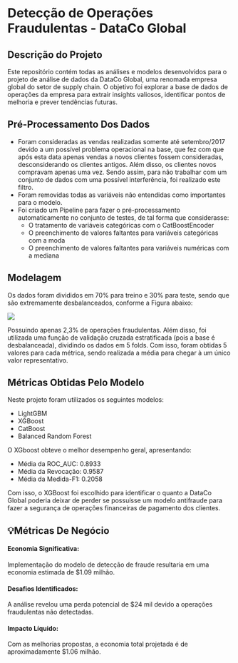 # Detecção de Operações Fraudulentas - DataCo Global

## Descrição do Projeto
Este repositório contém todas as análises e modelos desenvolvidos para o projeto de análise de dados da DataCo Global, uma renomada empresa global do setor de supply chain. O objetivo foi explorar a base de dados de operações da empresa para extrair insights valiosos, identificar pontos de melhoria e prever tendências futuras.

## Pré-Processamento Dos Dados
- Foram consideradas as vendas realizadas somente até setembro/2017 devido a um possível problema operacional na base, que fez com que após esta data apenas vendas a novos clientes fossem consideradas, desconsiderando os clientes antigos. Além disso, os clientes novos compravam apenas uma vez. Sendo assim, para não trabalhar com um conjunto de dados com uma possível interferência, foi realizado este filtro.
- Foram removidas todas as variáveis não entendidas como importantes para o modelo.
- Foi criado um Pipeline para fazer o pré-processamento automaticamente no conjunto de testes, de tal forma que considerasse:
  - O tratamento de variáveis categóricas com o CatBoostEncoder
  - O preenchimento de valores faltantes para variáveis categóricas com a moda
  - O preenchimento de valores faltantes para variáveis numéricas com a mediana
 
## Modelagem

Os dados foram divididos em 70% para treino e 30% para teste, sendo que são extremamente desbalanceados, conforme a Figura abaixo:

<img src="https://i.ibb.co/7zjpbkF/fraude.png">

Possuindo apenas 2,3% de operações fraudulentas. Além disso, foi utilizada uma função de validação cruzada estratificada (pois a base é desbalanceada), dividindo os dados em 5 folds. Com isso, foram obtidas 5 valores para cada métrica, sendo realizada a média para chegar à um único valor representativo.

## Métricas Obtidas Pelo Modelo
Neste projeto foram utilizados os seguintes modelos:

- LightGBM
- XGBoost
- CatBoost
- Balanced Random Forest

O XGboost obteve o melhor desempenho geral, apresentando:

- Média da ROC_AUC: 0.8933
- Média da Revocação: 0.9587
- Média da Medida-F1: 0.2058

Com isso, o XGBoost foi escolhido para identificar o quanto a DataCo Global poderia deixar de perder se possuísse um modelo antifraude para fazer a segurança de operações financeiras de pagamento dos clientes.

## 💡Métricas De Negócio
<h4> Economia Significativa:</h4> Implementação do modelo de detecção de fraude resultaria em uma economia estimada de $1.09 milhão.
<h4> Desafios Identificados:</h4> A análise revelou uma perda potencial de $24 mil devido a operações fraudulentas não detectadas.
<h4> Impacto Líquido:</h4> Com as melhorias propostas, a economia total projetada é de aproximadamente $1.06 milhão.



